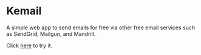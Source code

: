 Kemail
======

A simple web app to send emails for free via other free email services such as SendGrid, Mailgun, and Mandrill.

Click <a href="https://ilyakamens.appspot.com">here</a> to try it.

